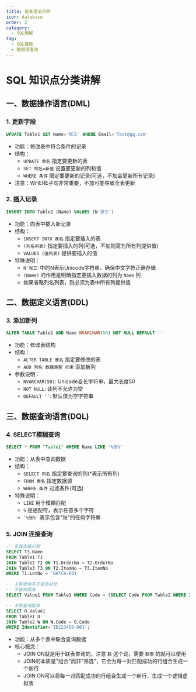 ```yaml
---
title: 基本语法示例
icon: database
order: 2
category:
  - SQL理解
tag:
  - SQL基础
  - 数据库查询
---
```




# SQL 知识点分类讲解

## 一、数据操作语言(DML)

### 1. 更新字段
```sql
UPDATE Table1 SET Name='张三' WHERE Email='Test@qq.com'
```
- 功能：修改表中符合条件的记录
- 结构：
  - `UPDATE 表名` 指定要更新的表
  - `SET 列名=新值` 设置要更新的列和值
  - `WHERE 条件` 限定要更新的记录(可选，不加会更新所有记录)
- 注意：WHERE子句非常重要，不加可能导致全表更新

### 2. 插入记录
```sql
INSERT INTO Table1 (Name) VALUES (N'张三')
```
- 功能：向表中插入新记录
- 结构：
  - `INSERT INTO 表名` 指定要插入的表
  - `(列名列表)` 指定要插入的列(可选，不加则需为所有列提供值)
  - `VALUES (值列表)` 提供要插入的值
- 特殊说明：
  - `N'张三'`中的N表示Unicode字符串，确保中文字符正确存储
  - `(Name)` 的作用是明确指定要插入数据的列为 `Name` 列
  - 如果省略列名列表，则必须为表中所有列提供值

## 二、数据定义语言(DDL)

### 3. 添加新列
```sql
ALTER TABLE Table1 ADD Name NVARCHAR(50) NOT NULL DEFAULT ''
```
- 功能：修改表结构
- 结构：
  - `ALTER TABLE 表名` 指定要修改的表
  - `ADD 列名 数据类型 约束` 添加新列
- 参数说明：
  - `NVARCHAR(50)`: Unicode变长字符串，最大长度50
  - `NOT NULL`: 该列不允许为空
  - `DEFAULT ''`: 默认值为空字符串

## 三、数据查询语言(DQL)

### 4. SELECT模糊查询
```sql
SELECT * FROM "Table1" WHERE Name LIKE '%张%'
```
- 功能：从表中查询数据
- 结构：
  - `SELECT 列名` 指定要查询的列(*表示所有列)
  - `FROM 表名` 指定数据源
  - `WHERE 条件` 过滤条件(可选)
- 特殊说明：
  - `LIKE` 用于模糊匹配
  - `%` 是通配符，表示任意多个字符
  - `'%张%'` 表示包含"张"的任何字符串

### 5. JOIN 连接查询
```sql
-- 多表连接示例
SELECT T3.Name
FROM Table1 T1
JOIN Table2 T2 ON T1.OrderNo = T2.OrderNo
JOIN Table3 T3 ON T2.ItemNo = T3.ItemNo
WHERE T1.LotNo = 'BATCH-001'

-- 关联查询与子查询对比
-- 子查询版本
SELECT Value1 FROM Table1 WHERE Code = (SELECT Code FROM Table2 WHERE Identifier='ID123456-001');

-- 关联查询版本
SELECT O.Value1
FROM Table1 O
JOIN Table2 W ON W.Code = O.Code
WHERE Identifier='ID123456-001';
```
- 功能：从多个表中联合查询数据
- 核心概念：
  - JOIN ON就是用于联表查询的，注意 `联` 这个词，需要 `联表` 的就可以使用
  - JOIN的本质是"组合"而非"筛选"，它会为每一对匹配成功的行组合生成一个新行
  - JOIN ON可以将每一对匹配成功的行组合生成一个新行，生成一个逻辑虚拟表
